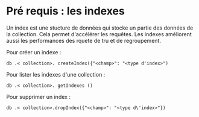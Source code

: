 # Pré requis : les indexes  
Un index est une stucture de données qui stocke un partie des données de la collection. Cela permet d'accélérer les requêtes. Les indexes améliorent aussi les performances des rquete de tru et de regroupement.

Pour créer un indexe :

```
db .< collection>. createIndex({"<champ>": "<type d'index>")
```
Pour lister les indexes d'une collection :
```
db .< collection>. getIndexes ()
```
Pour supprimer un index :

```
db .< collection>.dropIndex({"<champ>": "<type d\'index>"})
```
